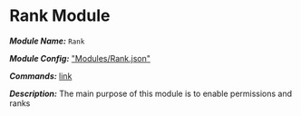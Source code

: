 # Rank Module

***Module Name:*** `Rank`

***Module Config:*** ["Modules/Rank.json"](../config/Rank)

***Commands:*** [link](https://se-wiki.wurmatron.io/commands#rank-module)

***Description:*** The main purpose of this module is to enable permissions and ranks
